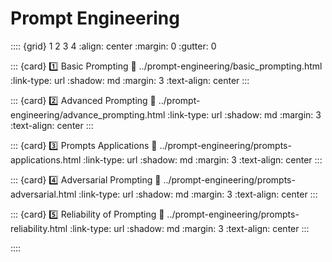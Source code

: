# Prompt Engineering

:::: {grid} 1 2 3 4
:align: center
:margin: 0
:gutter: 0

::: {card} 1️⃣ Basic Prompting
:link: ../prompt-engineering/basic_prompting.html
:link-type: url
:shadow: md
:margin: 3
:text-align: center
:::

::: {card} 2️⃣ Advanced Prompting
:link: ../prompt-engineering/advance_prompting.html
:link-type: url
:shadow: md
:margin: 3
:text-align: center
:::

::: {card} 3️⃣ Prompts Applications
:link: ../prompt-engineering/prompts-applications.html
:link-type: url
:shadow: md
:margin: 3
:text-align: center
:::

::: {card} 4️⃣ Adversarial Prompting
:link: ../prompt-engineering/prompts-adversarial.html
:link-type: url
:shadow: md
:margin: 3
:text-align: center
:::

::: {card} 5️⃣ Reliability of Prompting
:link: ../prompt-engineering/prompts-reliability.html
:link-type: url
:shadow: md
:margin: 3
:text-align: center
:::

::::
